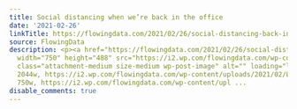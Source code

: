 ```yaml
---
title: Social distancing when we’re back in the office
date: '2021-02-26'
linkTitle: https://flowingdata.com/2021/02/26/social-distancing-back-in-the-office/
source: FlowingData
description: <p><a href="https://flowingdata.com/2021/02/26/social-distancing-back-in-the-office/"><img
  width="750" height="488" src="https://i2.wp.com/flowingdata.com/wp-content/uploads/2021/02/Life-back-at-the-office.png?fit=750%2C488&amp;ssl=1"
  class="attachment-medium size-medium wp-post-image" alt="" loading="lazy" srcset="https://i2.wp.com/flowingdata.com/wp-content/uploads/2021/02/Life-back-at-the-office.png?w=2044&amp;ssl=1
  2044w, https://i2.wp.com/flowingdata.com/wp-content/uploads/2021/02/Life-back-at-the-office.png?resize=750%2C488&amp;ssl=1
  750w, https://i2.wp.com/flowingdata.com/wp-content/upl ...
disable_comments: true
---
```

<p><a href="https://flowingdata.com/2021/02/26/social-distancing-back-in-the-office/"><img width="750" height="488" src="https://i2.wp.com/flowingdata.com/wp-content/uploads/2021/02/Life-back-at-the-office.png?fit=750%2C488&amp;ssl=1" class="attachment-medium size-medium wp-post-image" alt="" loading="lazy" srcset="https://i2.wp.com/flowingdata.com/wp-content/uploads/2021/02/Life-back-at-the-office.png?w=2044&amp;ssl=1 2044w, https://i2.wp.com/flowingdata.com/wp-content/uploads/2021/02/Life-back-at-the-office.png?resize=750%2C488&amp;ssl=1 750w, https://i2.wp.com/flowingdata.com/wp-content/upl ...